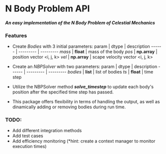 # N Body Problem API
#### *An easy implementation of the N Body Problem of Celestial Mechanics*

### Features
- Create *Bodies* with 3 initial parameters:
  param  |  dtype  |  description
  ------ | --------- | ---------
  *mass* | **float** | mass of the body
  *pos* | **np.array** | position vector <i, j, k> 
  *vel*    | **np.array** | scape velocity vector <i, j, k>
  
- Create an *NBPSolver* with two parameters:
  param  |  dtype  |  description
  ------ | --------- | ---------
  *bodies* | **list** | list of bodies
  *ts*     | **float**       | time step 
    
- Utilize the NBPSolver method **_solve_timestep_** to update each body's position after the specified time step has passed.

- This package offers flexibility in terms of handling the output, as well as dinamically adding or removing bodies during run time.

### TODO:
  - Add different integration methods
  - Add test cases
  - Add efficiency monitoring (*hint: create a context manager to monitor execution times)
